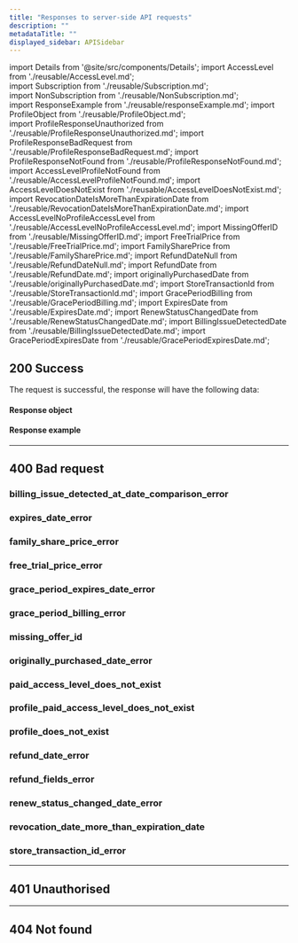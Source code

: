 ```yaml
---
title: "Responses to server-side API requests"
description: ""
metadataTitle: ""
displayed_sidebar: APISidebar
---
```


<!--- api-responses.md --->

import Details from '@site/src/components/Details'; 
import AccessLevel from './reusable/AccessLevel.md';  
import Subscription from './reusable/Subscription.md';  
import NonSubscription from './reusable/NonSubscription.md';  
import ResponseExample from './reusable/responseExample.md';
import ProfileObject from './reusable/ProfileObject.md';  
import ProfileResponseUnauthorized from './reusable/ProfileResponseUnauthorized.md';
import ProfileResponseBadRequest from './reusable/ProfileResponseBadRequest.md';
import ProfileResponseNotFound from './reusable/ProfileResponseNotFound.md';
import AccessLevelProfileNotFound from './reusable/AccessLevelProfileNotFound.md';
import AccessLevelDoesNotExist from './reusable/AccessLevelDoesNotExist.md';
import RevocationDateIsMoreThanExpirationDate from './reusable/RevocationDateIsMoreThanExpirationDate.md';
import AccessLevelNoProfileAccessLevel from './reusable/AccessLevelNoProfileAccessLevel.md';
import MissingOfferID from './reusable/MissingOfferID.md';
import FreeTrialPrice from './reusable/FreeTrialPrice.md'; 
import FamilySharePrice from './reusable/FamilySharePrice.md'; 
import RefundDateNull from './reusable/RefundDateNull.md'; 
import RefundDate from './reusable/RefundDate.md';
import originallyPurchasedDate from './reusable/originallyPurchasedDate.md';
import StoreTransactionId from './reusable/StoreTransactionId.md';
import GracePeriodBilling from './reusable/GracePeriodBilling.md';
import ExpiresDate from './reusable/ExpiresDate.md';
import RenewStatusChangedDate from './reusable/RenewStatusChangedDate.md';
import BillingIssueDetectedDate from './reusable/BillingIssueDetectedDate.md';
import GracePeriodExpiresDate from './reusable/GracePeriodExpiresDate.md';







## 200 Success


The request is successful, the response will have the following data:

#### 	Response object

<ProfileObject />	

#### 	Response example

<ResponseExample />

---

## 400 Bad request

### billing_issue_detected_at_date_comparison_error

<BillingIssueDetectedDate />

### expires_date_error

<ExpiresDate />

### family_share_price_error

<FamilySharePrice />

### free_trial_price_error

<FreeTrialPrice />

### grace_period_expires_date_error

<GracePeriodExpiresDate />

### grace_period_billing_error

<GracePeriodBilling />

### missing_offer_id

<MissingOfferID />

### originally_purchased_date_error

<originallyPurchasedDate />

### paid_access_level_does_not_exist

<AccessLevelDoesNotExist />

### profile_paid_access_level_does_not_exist

<AccessLevelNoProfileAccessLevel />

### profile_does_not_exist

<AccessLevelProfileNotFound /> 

### refund_date_error

<RefundDate />

### refund_fields_error

<RefundDateNull />

### renew_status_changed_date_error

<RenewStatusChangedDate />

### revocation_date_more_than_expiration_date

<RevocationDateIsMoreThanExpirationDate />

### store_transaction_id_error

<StoreTransactionId />



---

## 401 Unauthorised

<ProfileResponseUnauthorized />

---

## 404 Not found

<ProfileResponseNotFound /> 

